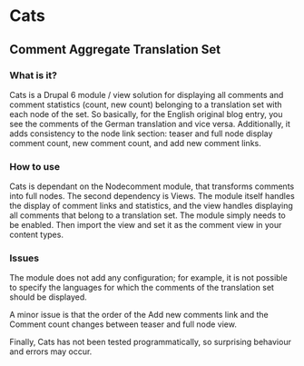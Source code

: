 # Cats

## Comment Aggregate Translation Set

### What is it?

Cats is a Drupal 6 module / view solution for displaying all comments and comment statistics (count, new count) belonging to a translation set with each node of the set. So basically, for the English original blog entry, you see the comments of the German translation and vice versa. Additionally, it adds consistency to the node link section: teaser and full node display comment count, new comment count, and add new comment links.

### How to use

Cats is dependant on the Nodecomment module, that transforms comments into full nodes. The second dependency is Views. The module itself handles the display of comment links and statistics, and the view handles displaying all comments that belong to a translation set. The module simply needs to be enabled. Then import the view and set it as the comment view in your content types.

### Issues

The module does not add any configuration; for example, it is not possible to specify the languages for which the comments of the translation set should be displayed.

A minor issue is that the order of the Add new comments link and the Comment count changes between teaser  and full node view.

Finally, Cats has not been tested programmatically, so surprising behaviour and errors may occur.
 
